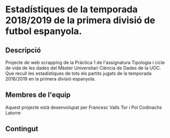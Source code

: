 # Estadístiques de la temporada 2018/2019 de la primera divisió de futbol espanyola.

## Descripció

Projecte de web scrapping de la Pràctica 1 de l'assignatura Tipologia i cicle de vida de les dades del Màster Universitari Ciència de Dades de la UOC.
Que recull les estadístiques de tots els partits jugats de la temporada 2018/2019 en la primera divisió espanyola.

## Membres de l'equip

Aquest projecte està desenvolupat per Francesc Valls Tor i Pol Codinachs Latorre

## Contingut
